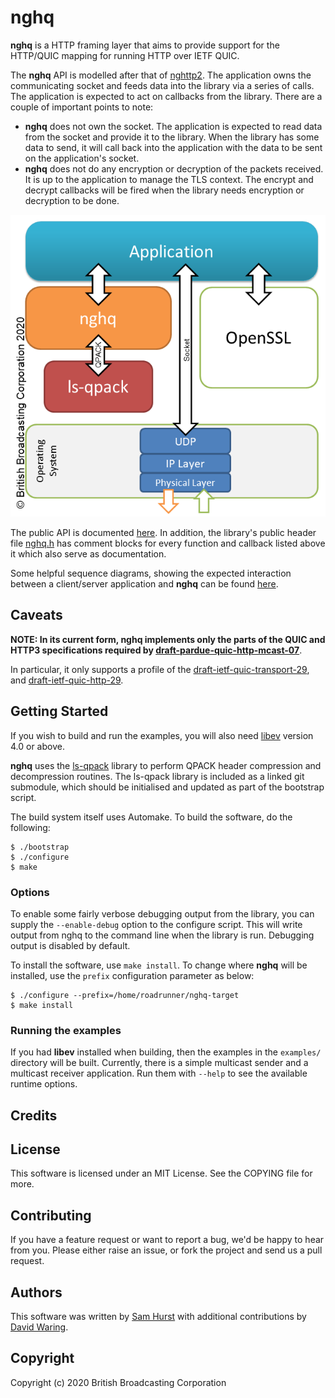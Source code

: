 # nghq

**nghq** is a HTTP framing layer that aims to provide support for the
HTTP/QUIC mapping for running HTTP over IETF QUIC.

The **nghq** API is modelled after that of
[nghttp2](https://nghttp2.org/documentation/). The application owns the
communicating socket and feeds data into the library via a series of calls.
The application is expected to act on callbacks from the library. There are a
couple of important points to note:

* **nghq** does not own the socket. The application is expected to read data
from the socket and provide it to the library. When the library has some data
to send, it will call back into the application with the data to be sent on the
application's socket.
* **nghq** does not do any encryption or decryption of the packets received.
It is up to the application to manage the TLS context. The encrypt and decrypt
callbacks will be fired when the library needs encryption or decryption to be
done.

![nghq diagram](docs/nghq-libs-web.png)

The public API is documented [here](docs/public-api.md). In addition, the
library's public header file [nghq.h](include/nghq/nghq.h) has comment blocks
for every function and callback listed above it which also serve as
documentation.

Some helpful sequence diagrams, showing the expected interaction between a
client/server application and **nghq** can be found
[here](docs/sequence-diagrams.md).

## Caveats

**NOTE: In its current form, nghq implements only the parts of the QUIC and HTTP3 specifications required by [draft-pardue-quic-http-mcast-07](https://tools.ietf.org/html/draft-pardue-quic-http-mcast-07)**.

In particular, it only supports a profile of the [draft-ietf-quic-transport-29](https://tools.ietf.org/html/draft-ietf-quic-transport-29), and [draft-ietf-quic-http-29](https://tools.ietf.org/html/draft-ietf-quic-http-29).

## Getting Started

If you wish to build and run the examples, you will also need
[libev](http://software.schmorp.de/pkg/libev.html) version 4.0 or above.

**nghq** uses the [ls-qpack](https://github.com/litespeedtech/ls-qpack) library to perform QPACK header compression and decompression routines. The ls-qpack library is included as a linked git submodule, which should be initialised and updated as part of the bootstrap script.

The build system itself uses Automake. To build the software, do the following:

    $ ./bootstrap
    $ ./configure
    $ make

### Options

To enable some fairly verbose debugging output from the library, you can supply
the `--enable-debug` option to the configure script. This will write output
from nghq to the command line when the library is run.
Debugging output is disabled by default.

To install the software, use `make install`. To change where **nghq** will be
installed, use the `prefix` configuration parameter as below:

    $ ./configure --prefix=/home/roadrunner/nghq-target
    $ make install

### Running the examples

If you had **libev** installed when building, then the examples in the
`examples/` directory will be built. Currently, there is a simple multicast
sender and a multicast receiver application. Run them with `--help` to see the
available runtime options.

## Credits

## License

This software is licensed under an MIT License. See the COPYING file for more.

## Contributing

If you have a feature request or want to report a bug, we'd be happy to hear
from you. Please either raise an issue, or fork the project and send us a pull
request.

## Authors

This software was written by [Sam Hurst](https://github.com/samhurst) with
additional contributions by [David Waring](https://github.com/davidjwbbc).

## Copyright

Copyright (c) 2020 British Broadcasting Corporation


